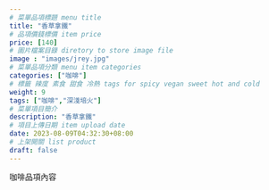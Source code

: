 ```yaml
---
# 菜單品項標題 menu title 
title: "香草拿鐵"
# 品項價錢標價 item price 
price: [140] 
# 圖片檔案目錄 diretory to store image file
image : "images/jrey.jpg"
# 菜單品項分類 menu item categories 
categories: ["咖啡"]
# 標籤 辣度 素食 甜食 冷熱 tags for spicy vegan sweet hot and cold 
weight: 9 
tags: ["咖啡","深淺培火"]
# 菜單項目簡介 
description: "香草拿鐵"
# 項目上傳日期 item upload date 
date: 2023-08-09T04:32:30+08:00
# 上架開關 list product 
draft: false
---
```


咖啡品項內容
